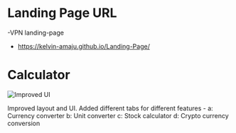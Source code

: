 # Landing Page URL
-VPN landing-page
- https://kelvin-amaju.github.io/Landing-Page/

# Calculator
![Improved UI](https://github.com/user-attachments/assets/616c7a12-2f6a-4448-94b8-457315a01eec)

Improved layout and UI.
Added different tabs for different features -
a: Currency converter
b: Unit converter
c: Stock calculator
d: Crypto currency conversion
